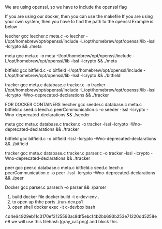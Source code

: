 We are using openssl, so we have to include the openssl flag

If you are using our docker, then you can use the makefile
If you are using your own system, then you have to find the path to the openssl
Example is below 

leecher
gcc leecher.c meta.c -o leecher -I/opt/homebrew/opt/openssl/include -L/opt/homebrew/opt/openssl/lib -lssl -lcrypto && ./meta



meta
gcc meta.c -o meta -I/opt/homebrew/opt/openssl/include -L/opt/homebrew/opt/openssl/lib -lssl -lcrypto && ./meta


bitfield
gcc bitfield.c -o bitfield -I/opt/homebrew/opt/openssl/include -L/opt/homebrew/opt/openssl/lib -lssl -lcrypto && ./bitfield

tracker
gcc meta.c database.c tracker.c -o tracker  -I/opt/homebrew/opt/openssl/include -L/opt/homebrew/opt/openssl/lib -lssl -lcrypto -Wno-deprecated-declarations &&  ./tracker


FOR DOCKER CONTAINERS
leecher
gcc seeder.c database.c meta.c bitfield.c seed.c leech.c peerCommunication.c -o seeder -lssl -lcrypto -Wno-deprecated-declarations && ./seeder

meta
gcc meta.c database.c  tracker.c -o tracker -lssl -lcrypto -Wno-deprecated-declarations && ./tracker

bitfield
gcc bitfield.c -o bitfield -lssl -lcrypto -Wno-deprecated-declarations && ./bitfield

tracker
gcc meta.c database.c tracker.c parser.c -o tracker -lssl -lcrypto -Wno-deprecated-declarations && ./tracker


peer
gcc peer.c database.c meta.c bitfield.c seed.c leech.c peerCommunication.c -o peer -lssl -lcrypto -Wno-deprecated-declarations && ./peer


Docker
gcc parser.c parser.h -o parser && ./parser
1. build docker file 
docker build -t c-dev-env .  
2. to open up thhe ports 
./run-dev.ps1   
3. open shell
docker exec -it c-devbox bash


4d4e64929eb11c3170ef3125593ac8df5ebc14b2bb693b253e71220dd5258ee8
we will use this filehash (gray_cat.png) and block this 
